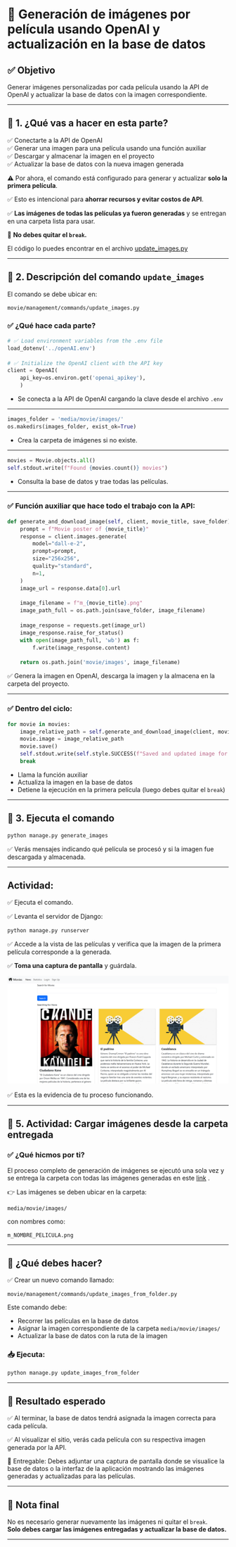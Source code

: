 # 🎨 Generación de imágenes por película usando OpenAI y actualización en la base de datos

## ✅ Objetivo
Generar imágenes personalizadas por cada película usando la API de OpenAI y actualizar la base de datos con la imagen correspondiente.

---

## 📌 1. ¿Qué vas a hacer en esta parte?
✅ Conectarte a la API de OpenAI  
✅ Generar una imagen para una película usando una función auxiliar  
✅ Descargar y almacenar la imagen en el proyecto  
✅ Actualizar la base de datos con la nueva imagen generada

⚠️ Por ahora, el comando está configurado para generar y actualizar **solo la primera película**.

✅ Esto es intencional para **ahorrar recursos y evitar costos de API**.

✅ **Las imágenes de todas las películas ya fueron generadas** y se entregan en una carpeta lista para usar.

🚫 **No debes quitar el `break`.**

El código lo puedes encontrar en el archivo [update_images.py](aux_files/update_images.py)

---

## 📌 2. Descripción del comando `update_images`
El comando se debe ubicar en:
```
movie/management/commands/update_images.py
```

### ✅ ¿Qué hace cada parte?

```python
# ✅ Load environment variables from the .env file
load_dotenv('../openAI.env')

# ✅ Initialize the OpenAI client with the API key
client = OpenAI(
    api_key=os.environ.get('openai_apikey'),
    )
```
- Se conecta a la API de OpenAI cargando la clave desde el archivo `.env`

---

```python
images_folder = 'media/movie/images/'
os.makedirs(images_folder, exist_ok=True)
```
- Crea la carpeta de imágenes si no existe.

---

```python
movies = Movie.objects.all()
self.stdout.write(f"Found {movies.count()} movies")
```
- Consulta la base de datos y trae todas las películas.

---

### ✅ Función auxiliar que hace todo el trabajo con la API:
```python
def generate_and_download_image(self, client, movie_title, save_folder):
    prompt = f"Movie poster of {movie_title}"
    response = client.images.generate(
        model="dall-e-2",
        prompt=prompt,
        size="256x256",
        quality="standard",
        n=1,
    )
    image_url = response.data[0].url

    image_filename = f"m_{movie_title}.png"
    image_path_full = os.path.join(save_folder, image_filename)

    image_response = requests.get(image_url)
    image_response.raise_for_status()
    with open(image_path_full, 'wb') as f:
        f.write(image_response.content)

    return os.path.join('movie/images', image_filename)
```
✅ Genera la imagen en OpenAI, descarga la imagen y la almacena en la carpeta del proyecto.

---

### ✅ Dentro del ciclo:
```python
for movie in movies:
    image_relative_path = self.generate_and_download_image(client, movie.title, images_folder)
    movie.image = image_relative_path
    movie.save()
    self.stdout.write(self.style.SUCCESS(f"Saved and updated image for: {movie.title}"))
    break
```
- Llama la función auxiliar
- Actualiza la imagen en la base de datos
- Detiene la ejecución en la primera película (luego debes quitar el `break`)

---

## 📌 3. Ejecuta el comando
```bash
python manage.py generate_images
```

✅ Verás mensajes indicando qué película se procesó y si la imagen fue descargada y almacenada.

---

## Actividad: 
✅ Ejecuta el comando.

✅ Levanta el servidor de Django:
```bash
python manage.py runserver
```

✅ Accede a la vista de las películas y verifica que la imagen de la primera película corresponde a la generada.

✅ **Toma una captura de pantalla** y guárdala.

<div align="center">
  <img src="imgs/updatemovies1.png" alt="Imagenes.txt">
</div>


✅ Esta es la evidencia de tu proceso funcionando.

---

## 📌 5. Actividad: Cargar imágenes desde la carpeta entregada

### ✅ ¿Qué hicmos por ti?
El proceso completo de generación de imágenes se ejecutó una sola vez y se entrega la carpeta con todas las imágenes generadas en este [link](https://eafit-my.sharepoint.com/:u:/g/personal/jdmartinev_eafit_edu_co/EfJALM9CYtpFjIILa_iwzrgBcXgsRcCYxqGCdhGeSgS_Uw?e=gp5Bd0) .

👉 Las imágenes se deben ubicar en la carpeta:
```
media/movie/images/
```
con nombres como:
```
m_NOMBRE_PELICULA.png
```

---

## 📌 ¿Qué debes hacer?
✅ Crear un nuevo comando llamado:
```
movie/management/commands/update_images_from_folder.py
```

Este comando debe:
- Recorrer las películas en la base de datos
- Asignar la imagen correspondiente de la carpeta `media/movie/images/`
- Actualizar la base de datos con la ruta de la imagen

### 📥 Ejecuta:
```bash
python manage.py update_images_from_folder
```

---

## 📌 Resultado esperado
✅ Al terminar, la base de datos tendrá asignada la imagen correcta para cada película.

✅ Al visualizar el sitio, verás cada película con su respectiva imagen generada por la API.

📸 Entregable: Debes adjuntar una captura de pantalla donde se visualice la base de datos o la interfaz de la aplicación mostrando las imágenes generadas y actualizadas para las películas.

---

## 📌 Nota final
No es necesario generar nuevamente las imágenes ni quitar el `break`.  
**Solo debes cargar las imágenes entregadas y actualizar la base de datos.**

---

